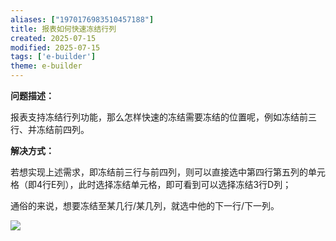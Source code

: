 ```yaml
---
aliases: ["1970176983510457188"]
title: 报表如何快速冻结行列
created: 2025-07-15
modified: 2025-07-15
tags: ['e-builder']
theme: e-builder
---
```


**问题描述：**

报表支持冻结行列功能，那么怎样快速的冻结需要冻结的位置呢，例如冻结前三行、并冻结前四列。

**解决方式：**

若想实现上述需求，即冻结前三行与前四列，则可以直接选中第四行第五列的单元格（即4行E列），此时选择冻结单元格，即可看到可以选择冻结3行D列；

通俗的来说，想要冻结至某几行/某几列，就选中他的下一行/下一列。

![](https://myhelpdoc.oss-cn-heyuan.aliyuncs.com/mdimages/6b599b7375078b5d9f506a11999a9358.jpg)